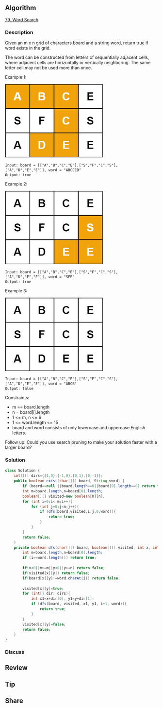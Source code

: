 ## Algorithm

[79. Word Search](https://leetcode.com/problems/word-search/description/)

### Description

Given an m x n grid of characters board and a string word, return true if word exists in the grid.

The word can be constructed from letters of sequentially adjacent cells, where adjacent cells are horizontally or vertically neighboring. The same letter cell may not be used more than once.


Example 1:

![](assets/20221031-8d3fcd8b.png)

```
Input: board = [["A","B","C","E"],["S","F","C","S"],["A","D","E","E"]], word = "ABCCED"
Output: true
```


Example 2:

![](assets/20221031-0755ce17.png)

```
Input: board = [["A","B","C","E"],["S","F","C","S"],["A","D","E","E"]], word = "SEE"
Output: true
```

Example 3:

![](assets/20221031-a3706c0e.png)

```
Input: board = [["A","B","C","E"],["S","F","C","S"],["A","D","E","E"]], word = "ABCB"
Output: false
```

Constraints:

- m == board.length
- n = board[i].length
- 1 <= m, n <= 6
- 1 <= word.length <= 15
- board and word consists of only lowercase and uppercase English letters.

Follow up: Could you use search pruning to make your solution faster with a larger board?

### Solution

```java
class Solution {
    int[][] dirs={{1,0},{-1,0},{0,1},{0,-1}};
    public boolean exist(char[][] board, String word) {
        if (board==null ||board.length==0||board[0].length==0) return false;
        int m=board.length,n=board[0].length;
        boolean[][] visited=new boolean[m][n];
        for (int i=0;i< m;i++){
            for (int j=0;j<n;j++){               
                if (dfs(board,visited,i,j,0,word)){
                    return true;
                }              
            }
        }
        return false;
    }
    private boolean dfs(char[][] board, boolean[][] visited, int x, int y, int i, String word){         
        int m=board.length,n=board[0].length;   
        if (i==word.length()) return true;

        if(x<0||x>=m||y<0||y>=n) return false;
        if(visited[x][y]) return false;
        if(board[x][y]!=word.charAt(i)) return false;

        visited[x][y]=true;
        for (int[] dir: dirs){
            int x1=x+dir[0], y1=y+dir[1];
            if (dfs(board, visited, x1, y1, i+1, word)){
                return true;
            }
        }
        visited[x][y]=false;
        return false;                                                                          
    }
}
```

### Discuss

## Review


## Tip


## Share
